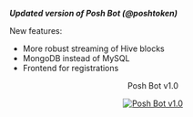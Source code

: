 ***Updated version of Posh Bot (@poshtoken)***

New features:

* More robust streaming of Hive blocks
* MongoDB instead of MySQL
* Frontend for registrations


<center>Posh Bot v1.0<br>

[![Posh Bot v1.0](https://github-readme-stats.vercel.app/api/pin/?username=fbslo&repo=posh-bot&show_owner=true)](https://github.com/fbslo/posh-bot)

</center>
